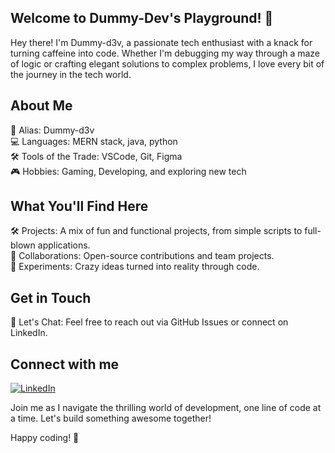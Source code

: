 ## Welcome to Dummy-Dev's Playground! 🎉

Hey there! I'm Dummy-d3v, a passionate tech enthusiast with a knack for turning caffeine into code. Whether I'm debugging my way through a maze of logic or crafting elegant solutions to complex problems, I love every bit of the journey in the tech world.

## About Me

👾 Alias: Dummy-d3v  
💻 Languages: MERN stack, java, python  
🛠 Tools of the Trade: VSCode, Git, Figma  
🎮 Hobbies: Gaming, Developing, and exploring new tech
<!--🌱 Currently Learning: Machine Learning, Rust-->  

## What You'll Find Here

🛠️ Projects: A mix of fun and functional projects, from simple scripts to full-blown applications.  
🤝 Collaborations: Open-source contributions and team projects.  
🧪 Experiments: Crazy ideas turned into reality through code.

## Get in Touch

💬 Let's Chat: Feel free to reach out via GitHub Issues or connect on LinkedIn.

## Connect with me

[![LinkedIn](https://img.shields.io/badge/-LinkedIn-0A66C2?style=flat&logo=linkedin&logoColor=white)](https://www.linkedin.com/in/sujal-chaudhary-084311265)
<!--📧 Email: [email here](mailto:dummy.dev@example.com)-->

Join me as I navigate the thrilling world of development, one line of code at a time. Let's build something awesome together!

Happy coding! 🚀
